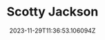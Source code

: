 ---
title: "Scotty Jackson"
category: "IndieWeb & Personal Blogs"
site_url: https://heyscottyj.com/
feed_url: https://heyscottyj.com/feed.xml
date: 2023-11-29T11:36:53.106094Z
domain: heyscottyj.com

---